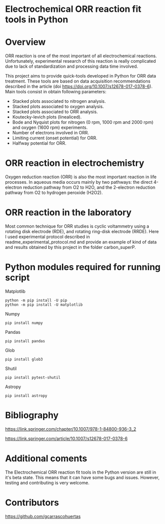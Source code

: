 
# Electrochemical ORR reaction fit tools in Python

# Overview

ORR reaction is one of the most important of all electrochemical reactions. Unfortunately, experimental research of this reaction is really complicated due to lack of standardization and processing data time involved. 

This project aims to provide quick-tools developed in Python for ORR data treatment. These tools are based on data acquisition recommendations described in the article (doi https://doi.org/10.1007/s12678-017-0378-6). 
Main tools consist in obtain following parameters: 

- Stacked plots associated to nitrogen analysis.
- Stacked plots associated to oxygen analysis.
- Stacked plots associated to ORR analysis.
- Koutecky-levich plots (linealiced).
- Bode and Nyquist plots for nitrogen (0 rpm, 1000 rpm and 2000 rpm) and oxygen (1600 rpm) experiments. 
- Number of electrons involved in ORR.
- Limiting current (onset potential) for ORR.
- Halfway potential for ORR. 


# ORR reaction in electrochemistry

Oxygen reduction reaction (ORR) is also the most important reaction in life processes. In aqueous media occurs mainly by two pathways: the direct 4-electron reduction pathway from O2 to H2O, and the 2-electron reduction pathway from O2 to hydrogen peroxide (H2O2).

# ORR reaction in the laboratory

Most common technique for ORR studies is cyclic voltammetry using a rotating disk electrode (RDE), and rotating ring-disk electrode (RRDE). 
Here I used experimental protocol described in readme_experimental_protocol.md and provide an example of kind of data and results obtained by this project in the folder carbon_superP.

# Python modules required for running script

Matplotlib

    python -m pip install -U pip
    python -m pip install -U matplotlib

Numpy

    pip install numpy
    
Pandas

    pip install pandas
    
Glob

    pip install glob3
    
Shutil  

    pip install pytest-shutil   
    
Astropy 

    pip install astropy
    
# Bibliography

https://link.springer.com/chapter/10.1007/978-1-84800-936-3_2

https://link.springer.com/article/10.1007/s12678-017-0378-6


# Additional coments

The Electrochemical ORR reaction fit tools in the Python version are still in it's beta state. This means that it can have some bugs and issues. However, testing and contributing is very welcome.

# Contributors

https://github.com/gcarrascohuertas

